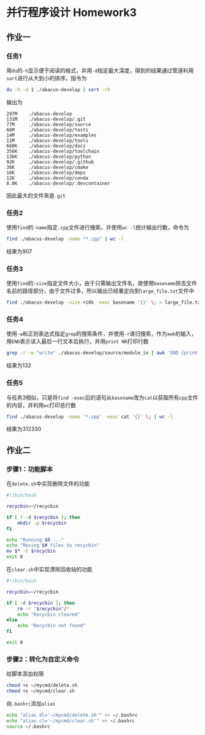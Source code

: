 # 并行程序设计 Homework3


## 作业一

### 任务1

用`du`的`-h`显示便于阅读的格式，并用`-d`指定最大深度，得到的结果通过管道利用`sort`进行从大到小的排序，指令为
```bash
du -h -d 1 ./abacus-develop | sort -rh
```

输出为
```
297M    ./abacus-develop
131M    ./abacus-develop/.git
77M     ./abacus-develop/source
66M     ./abacus-develop/tests
14M     ./abacus-develop/examples
11M     ./abacus-develop/tools
660K    ./abacus-develop/docs
356K    ./abacus-develop/toolchain
136K    ./abacus-develop/python
92K     ./abacus-develop/.github
36K     ./abacus-develop/cmake
16K     ./abacus-develop/deps
12K     ./abacus-develop/conda
8.0K    ./abacus-develop/.devcontainer
```
因此最大的文件夹是`.git`

### 任务2

使用`find`的`-name`指定`.cpp`文件进行搜索，并使用`wc -l`统计输出行数，命令为
```bash
find ./abacus-develop -name "*.cpp" | wc -l
```

结果为907

### 任务3

使用`find`的`-size`指定文件大小，由于只需输出文件名，故使用`basename`除去文件名前的路径部分，由于文件过多，所以输出已经重定向到`large_file.txt`文件中
```bash
find ./abacus-develop -size +10k -exec basename '{}' \; > large_file.txt
```

### 任务4

使用`-w`和正则表达式指定`grep`的搜索条件，并使用`-r`递归搜索，作为`awk`的输入，用`END`表示读入最后一行文本后执行，并用`print NR`打印行数
```bash
grep -r -w "write" ./abacus-develop/source/module_io | awk 'END {print NR}'
```
结果为132

### 任务5

与任务3相似，只是将`find -exec`后的语句从`basename`改为`cat`以获取所有`cpp`文件的内容，并利用`wc`打印总行数
```bash
find ./abacus-develop -name '*.cpp' -exec cat '{}' \; | wc -l
```
结果为312330

## 作业二

### 步骤1：功能脚本

在`delete.sh`中实现删除文件的功能

```bash
#!/bin/bash

recycbin=~/recycbin

if [ ! -d $recycbin ]; then
    mkdir -p $recycbin
fi

echo "Running $0 ..."
echo "Moving $# files to recycbin"
mv $* -t $recycbin
exit 0
```

在`clear.sh`中实现清除回收站的功能
```bash
#!/bin/bash

recycbin=~/recycbin

if [ -d $recycbin ]; then
    rm -r "$recycbin"/*
    echo "Recycbin cleared"
else
    echo "Recycbin not found"
fi

exit 0
```

### 步骤2：转化为自定义命令

给脚本添加权限
```bash
chmod +x ~/mycmd/delete.sh
chmod +x ~/mycmd/clear.sh
```

向`.bashrc`添加`alias`
```bash
echo "alias dl='~/mycmd/delete.sh'" >> ~/.bashrc
echo "alias cl='~/mycmd/clear.sh'" >> ~/.bashrc
source ~/.bashrc
```